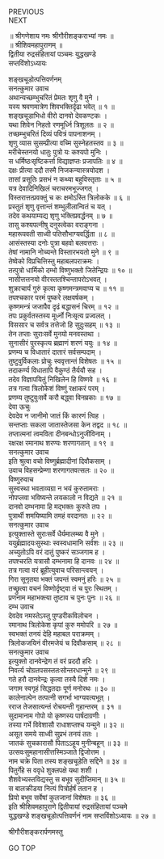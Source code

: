 PREVIOUS  
NEXT  
  
॥ श्रीगणेशाय नमः श्रीगौरीशङ्कराभ्यां नमः ॥  
॥ श्रीशिवमहापुराणम् ॥  
द्वितीया रुद्रसंहितायां पञ्चमः युद्धखण्डे  
सप्तविंशोऽध्यायः  
  
  
शङ्‌खचूडोत्पत्तिवर्णनम्  
सनत्कुमार उवाच  
अथान्यच्छम्भुचरितं प्रेमतः शृणु वै मुने ।  
यस्य श्रवणमात्रेण शिवभक्तिर्दृढा भवेत् ॥ १ ॥  
शङ्‌खचूडाभिधो वीरो दानवो देवकण्टकः ।  
यथा शिवेन निहतो रणमूर्ध्नि त्रिशूलतः ॥ २ ॥  
तच्छम्भुचरितं दिव्यं पवित्रं पापनाशनम् ।  
शृणु व्यास सुसम्प्रीत्या वच्मि सुस्नेहतस्तव ॥ ३ ॥  
मरीचेस्तनयो धातुः पुत्रो यः कश्यपो मुनिः ।  
स धर्मिष्ठःसृष्टिकर्त्ता विद्याज्ञप्तः प्रजापतिः ॥ ४ ॥  
दक्षः प्रीत्या ददौ तस्मै निजकन्यास्त्रयोदश ।  
तासां प्रसूतिः प्रसभं न कथ्या बहुविस्तृताः ॥ ५ ॥  
यत्र देवादिनिखिलं चराचरमभूज्जगत् ।  
विस्तरात्तत्प्रवक्तुं च कः क्षमोऽस्ति त्रिलोकके ॥ ६ ॥  
प्रस्तुतं शृणु वृत्तान्तं शम्भुलीलान्वितं च यत् ।  
तदेव कथयाम्यद्य शृणु भक्तिप्रवर्द्धनम् ॥ ७ ॥  
तासु कश्यपत्नीषु दनुस्त्वेका वराङ्‌गना ।  
महारूपवती साध्वी पतिसौभाग्यवर्द्धिता ॥ ८ ॥  
आसंस्तस्या दनोः पुत्रा बहवो बलवत्तराः ।  
तेषां नामानि नोच्यन्ते विस्तारभयतो मुने ॥ ९ ॥  
तेष्वेको विप्रचित्तिस्तु महाबलपराक्रमः ।  
तत्पुत्रो धार्मिको दम्भो विष्णुभक्तो जितेन्द्रियः ॥ १० ॥  
नासीत्तत्तनयो वीरस्ततश्चिन्तापरोऽभवत् ।  
शुक्राचार्यं गुरुं कृत्वा कृष्णमन्त्रमवाप्य च ॥ ११ ॥  
तपश्चकार परमं पुष्करे लक्षवर्षकम् ।  
कृष्णमन्त्रं जजापैव दृढं बद्धासनं चिरम् ॥ १२ ॥  
तपः प्रकुर्वतस्तस्य मूर्ध्नो निःसृत्य प्रज्वलत् ।  
विससार च सर्वत्र तत्तेजो हि सुदुःसहम् ॥ १३ ॥  
तेन तप्ताः सुराःसर्वे मुनयो मनवस्तथा ।  
सुनासीरं पुरस्कृत्य ब्रह्माणं शरणं ययुः ॥ १४ ॥  
प्रणम्य च विधातारं दातारं सर्वसम्पदाम् ।  
तुष्टुवुर्विकलाः प्रोचुः स्ववृत्तान्तं विशेषतः ॥ १५ ॥  
तदाकर्ण्य विधातापि वैकुण्ठं तैर्ययौ सह ।  
तदेव विज्ञापयितुं निखिलेन हि विष्णवे ॥ १६ ॥  
तत्र गत्वा त्रिलोकेशं विष्णुं रक्षाकरं परम् ।  
प्रणम्य तुष्टुवुःसर्वे करौ बद्ध्वा विनम्रकाः ॥ १७ ॥  
देवा ऊचुः  
देवदेव न जानीमो जातं किं कारणं त्विह ।  
सन्तप्ताः सकला जातास्तेजसा केन तद्वद ॥ १८ ॥  
तप्तात्मनां त्वमविता दीनबन्धोऽनुजीविनाम् ।  
रक्षरक्ष रमानाथ शरण्यः शरणागतान् ॥ १९ ॥  
सनत्कुमार उवाच  
इति श्रुत्वा वचो विष्णुर्ब्रह्मादीनां दिवौकसाम् ।  
उवाच विहसन्प्रेम्णा शरणागतवत्सलः ॥ २० ॥  
विष्णुरुवाच  
सुस्वस्था भवताव्यग्रा न भयं कुरुतामराः ।  
नोपप्लवा भविष्यन्ते लयकालो न विद्यते ॥ २१ ॥  
दानवो दम्भनामा हि मद्‌भक्तः कुरुते तपः ।  
पुत्रार्थी शमयिष्यामि तमहं वरदानतः ॥ २२ ॥  
सनत्कुमार उवाच  
इत्युक्तास्ते सुराःसर्वे धैर्यमालम्ब्य वै मुने ।  
ययुर्ब्रह्मादयःसुस्थाः स्वस्वधामानि सर्वशः ॥ २३ ॥  
अच्युतोऽपि वरं दातुं पुष्करं सञ्जगाम ह ।  
तपश्चरति यत्रासौ दम्भनामा हि दानवः ॥ २४ ॥  
तत्र गत्वा वरं ब्रूहीत्युवाच परिसान्त्वयन् ।  
गिरा सूनृतया भक्तं जपन्तं स्वमनुं हरिः ॥ २५ ॥  
तच्छ्रुत्वा वचनं विष्णोर्दृष्ट्वा तं च पुरः स्थितम् ।  
प्रणनाम महाभक्त्या तुष्टाव च पुनः पुनः ॥ २६ ॥  
दम्भ उवाच  
देवदेव नमस्तेऽस्तु पुण्डरीकविलोचन ।  
रमानाथ त्रिलोकेश कृपां कुरु ममोपरि ॥ २७ ॥  
स्वभक्तं तनयं देहि महाबल पराक्रमम् ।  
त्रिलोकजयिनं वीरमजेयं च दिवौकसाम् ॥ २८ ॥  
सनत्कुमार उवाच  
इत्युक्तो दानवेन्द्रेण तं वरं प्रददौ हरिः ।  
निवर्त्य चोग्रतपसस्ततःसोन्तरधान्मुने ॥ २९ ॥  
गते हरौ दानवेन्द्रः कृत्वा तस्यै दिशे नमः ।  
जगाम स्वगृहं सिद्धतदाः पूर्ण मनोरथः ॥ ३० ॥  
कालेनाल्पेन तत्पत्नी सगर्भा भाग्यवत्यभूत् ।  
रराज तेजसात्यन्तं रोचयन्ती गृहान्तरम् ॥ ३१ ॥  
सुदामानाम गोपो यो कृष्णस्य पार्षदाग्रणीः ।  
तस्या गर्भे विवेशासौ राधाशप्तश्च यन्मुने ॥ ३२ ॥  
असूत समये साध्वी सुप्रभं तनयं ततः ।  
जातकं सुचकारासौ पिताऽऽहूय मुनीन्बहून् ॥ ३३ ॥  
उत्सवःसुमहानासीत्तस्मिञ्जाते द्विजोत्तम ।  
नाम चक्रे पिता तस्य शङ्‌खचूडेति सद्दिने ॥ ३४ ॥  
पितुर्गेहे स ववृधे शुक्लपक्षे यथा शशी ।  
शैशवेभ्यस्तविद्यस्तु स बभूव सुदीप्तिमान् ॥ ३५ ॥  
स बालक्रीडया नित्यं पित्रोर्हर्षं ततान ह ।  
प्रियो बभूव सर्वेषां कुलजानां विशेषतः ॥ ३६ ॥  
इति श्रीशिवमहापुराणे द्वितीयायां रुद्रसंहितायां पञ्चमे  
युद्धखण्डे शङ्‌खचूडोत्पत्तिवर्णनं नाम सप्तविंशोऽध्यायः ॥ २७ ॥  
  
  
श्रीगौरीशङ्करार्पणमस्तु  
  
GO TOP
